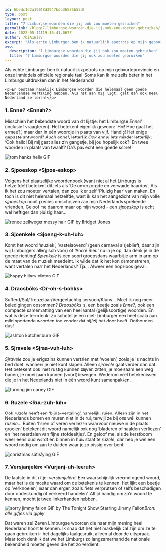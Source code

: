 ```yaml
---
id: 6bedc1d2a19648d3947bdb36575b53d7
type: post
layout: post
title: "7 Limburgse woorden die jij ook zou moeten gebruiken"
permalink: /blog/7-limburgse-woorden-die-jij-ook-zou-moeten-gebruiken/
date: 2022-05-11T19:16:41.067Z
author: 7biA1WiYB
excerpt: "Als echte Limburger ben ik natuurlijk apetrots op mijn geboorteprovincie en onze inmiddels officiële regionale taal. Soms kan ik me zelfs beter in het Limburgs uitdrukken dan in het Nederlands!  "
seo:
  description: "7 Limburgse woorden die jij ook zou moeten gebruiken"
  title: "7 Limburgse woorden die jij ook zou moeten gebruiken"
---
```

Als echte Limburger ben ik natuurlijk apetrots op mijn geboorteprovincie en onze inmiddels officiële regionale taal. Soms kan ik me zelfs beter in het Limburgs uitdrukken dan in het Nederlands!  

    <p>Er bestaan namelijk Limburgse woorden die helemaal geen goede Nederlandse vertaling hebben. Als het aan mij ligt, gaat dan ook heel Nederland ze leren!</p>
<h3>1. Enne? &lt;Ennuh?&gt;</h3>
<p>Misschien het bekendste woord van dit lijstje: het Limburgse <em>Enne?</em> (inclusief vraagteken). Het betekent eigenlijk gewoon: ‘Hoi! Hoe gaat het ermee?’, maar dan in één woordje in plaats van vijf. Handig! Het enige gepaste antwoord? <em>Auch enne!</em>, letterlijk <em>Ook enne!</em> Iets minder letterlijk: ‘Ook hallo! Bij mij gaat alles z’n gangetje, bij jou hopelijk ook?’ En twee woorden in plaats van twaalf? Da’s pas echt een goede score!</p>
<p><img alt="tom hanks hello GIF" src="https://media2.giphy.com/media/xT9IgG50Fb7Mi0prBC/giphy.gif?cid=790b76115d36da005744337163f6f350&amp;rid=giphy.gif"></p>
<h3>2. Sjpoeskop &lt;Sjpoe-eskop&gt;</h3>
<p>Volgens het plaatselijke woordenboek (want niet al het Limburgs is hetzelfde!) betekent dit iets als ‘De onverzorgde en verwarde haardos’. Als ik het zou moeten vertalen, dan zou ik er zelf ‘Pluizig haar’ van maken. En toch is dit niet helemaal hetzelfde, want ik kan het aangezicht van mijn volle <em>sjpoeskop</em> nooit precies omschrijven aan mijn Nederlands sprekende vrienden. Geloof me daarom maar op mijn woord - een <em>sjpoeskop</em> is echt wel heftiger dan pluizig haar...</p>
<p><img alt="renee zellweger messy hair GIF by Bridget Jones" src="https://media0.giphy.com/media/l3vRgJwN3Ty0hMXiE/giphy.gif?cid=790b76115d36c87b54764c576b054111&amp;rid=giphy.gif"></p>
<h3>3. Sjoenkele &lt;Sjoeng-k-uh-luh&gt;</h3>
<p>Komt het woord ‘muziek’, ‘vastelaovend’ (geen carnaval alsjeblieft, daar zijn wij Limburgers allergisch voor) of ‘André Rieu’ nu in je op, dan denk je in de goede richting! <em>Sjoenkele</em> is een soort groepsdans waarbij je arm in arm op de maat van de muziek meedeint. Ik wilde dat ik het kon demonstreren, want vertalen naar het Nederlands? Tja… Alweer een hopeloos geval.</p>
<p><img alt="happy hillary clinton GIF" src="https://media2.giphy.com/media/2lxG3ySjtbpBe/giphy.gif?cid=790b76115d36c97334625a2e67cc7532&amp;rid=giphy.gif"></p>
<h3>4. Draosbóks &lt;Dr-oh-s-bohks&gt;</h3>
<p>Sufferd/Sul/Treuzelaar/Vergeetachtig persoon/Kluns… Moet ik nog meer beledigingen opsommen? <em>Draosbóks </em>is, een beetje zoals <em>Enne?</em>, ook een compacte samenvatting van een heel aantal (gelijksoortige) woorden. En wat is deze term leuk! Zo schotel je een niet-Limburger een heel scala aan mild spottende woorden toe zonder dat hij/zij het door heeft. Onthouden dus! </p>
<p><img alt="ashton kutcher burn GIF" src="https://media0.giphy.com/media/pQmWjYrz39YAg/giphy.gif?cid=790b76115d36dae36779416e4166d028&amp;rid=giphy.gif"></p>
<h3>5. Sjravele &lt;Sjraa-vuh-luh&gt;</h3>
<p><em>Sjravele</em> zou je enigszins kunnen vertalen met ‘woelen’, zoals je 's nachts in bed doet, wanneer je niet kunt slapen. Alleen <em>sjravele</em> gaat verder dan dat. Het betekent ook: niet rustig kunnen blijven zitten, je moeizaam een weg banen, je moeizaam kunnen (voort)bewegen. Wederom veel betekenissen die je in het Nederlands niet in één woord kunt samenpakken. </p>
<p><img alt="turning jim carrey GIF" src="https://media2.giphy.com/media/shXQ9mE4XYSwo/giphy.gif?cid=790b76115d36db426a2f4b676f2bd02d&amp;rid=giphy.gif"></p>
<h3>6. Ruzele &lt;Ruu-zuh-luh&gt;</h3>
<p>Ook <em>ruzele</em> heeft een ‘bijna-vertaling’, namelijk: ruien. Alleen zijn in het Nederlands bomen en muren niet in de rui, terwijl ze bij ons wél kunnen <em>ruzele</em>... Buiten ‘haren of veren verliezen waarvoor nieuwe in de plaats groeien’ betekent dit woord namelijk ook nog ‘bladeren of naalden verliezen’ en ‘het neerdalen van fijne stofdeeltjes’. En geloof me, als de kerstboom weer eens oud wordt en binnen in huis staat te <em>ruzele</em>, dan heb je wel een woord nodig om aan te duiden waar je zo pissig over bent!</p>
<p><img alt="christmas satisfying GIF" src="https://media2.giphy.com/media/wywppppfztzu8/giphy.gif?cid=790b76115d36db6c4f74634149b37bbd&amp;rid=giphy.gif"></p>
<h3>7. Versjanjelére &lt;Vurjanj-uh-leeruh&gt;</h3>
<p>De laatste in dit rijtje: <em>versjanjelére</em>! Een waarschijnlijk vreemd ogend woord, maar het is de moeite waard om de betekenis te kennen. Het lijkt een beetje op ‘verknoeien’, maar dan erger, zoals: ‘iets verprutsen of zelfs beschadigen door ondeskundig of verkeerd handelen’. Altijd handig om zo’n woord te kennen, mocht je twee linkerhanden hebben. </p>
<p><img alt="sorry jimmy fallon GIF by The Tonight Show Starring Jimmy Fallon" src="https://media2.giphy.com/media/l3fQlKw0TcyXuqkqQ/giphy.gif?cid=790b76115d36dbe05335562f6795b139&amp;rid=giphy.gif"><em>Bron: alle gifjes via giphy</em></p>
<p>Dat waren ze! Zeven Limburgse woorden die naar mijn mening heel Nederland hoort te kennen. Ik snap dat het niet makkelijk zal zijn om ze te gaan gebruiken in het dagelijks taalgebruik, alleen al door de uitspraak. Maar toch denk ik dat we het Limburgs zo langzamerhand de nationale bekendheid moeten geven die het zo verdient.</p>  
